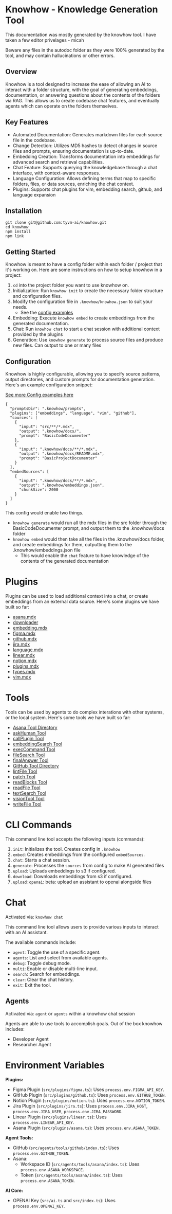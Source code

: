 # Knowhow - Knowledge Generation Tool
This documentation was mostly generated by the knowhow tool. I have taken a few editor privelages - micah

Beware any files in the autodoc folder as they were 100% generated by the tool, and may contain hallucinations or other errors.

## Overview

Knowhow is a tool designed to increase the ease of allowing an AI to interact with a folder structure, with the goal of generating embeddings, documentation, or answering questions about the contents of the folders via RAG. This allows us to create codebase chat features, and eventually agents which can operate on the folders themselves.

## Key Features

* Automated Documentation: Generates markdown files for each source file in the codebase.
* Change Detection: Utilizes MD5 hashes to detect changes in source files and prompts, ensuring documentation is up-to-date.
* Embedding Creation: Transforms documentation into embeddings for advanced search and retrieval capabilities.
* Chat Feature: Supports querying the knowledgebase through a chat interface, with context-aware responses.
* Language Configuration: Allows defining terms that map to specific folders, files, or data sources, enriching the chat context.
* Plugins: Supports chat plugins for vim, embedding search, github, and language expansion

## Installation
```
git clone git@github.com:tyvm-ai/knowhow.git
cd knowhow
npm install
npm link
```

## Getting Started

Knowhow is meant to have a config folder within each folder / project that it's working on. Here are some instructions on how to setup knowhow in a project:

1. `cd` into the project folder you want to use knowhow on.
2. Initialization: Run `knowhow init` to create the necessary folder structure and configuration files.
3. Modify the configuration file in `.knowhow/knowhow.json` to suit your needs.
    * See the [config examples](./CONFIG.md)
4. Embedding: Execute `knowhow embed` to create embeddings from the generated documentation.
5. Chat: Run `knowhow chat` to start a chat session with additional context provided by the plugins
6. Generation: Use `knowhow generate` to process source files and produce new files. Can output to one or many files

## Configuration

Knowhow is highly configurable, allowing you to specify source patterns, output directories, and custom prompts for documentation generation. Here's an example configuration snippet:

[See more Config examples here](./CONFIG.md)

    {
      "promptsDir": ".knowhow/prompts",
      "plugins": ["embeddings", "language", "vim", "github"],
      "sources": [
        {
          "input": "src/**/*.mdx",
          "output": ".knowhow/docs/",
          "prompt": "BasicCodeDocumenter"
        },
        {
          "input": ".knowhow/docs/**/*.mdx",
          "output": ".knowhow/docs/README.mdx",
          "prompt": "BasicProjectDocumenter"
        }
      ],
      "embedSources": [
        {
          "input": ".knowhow/docs/**/*.mdx",
          "output": ".knowhow/embeddings.json",
          "chunkSize": 2000
        }
      ]
    }

This config would enable two things.
- `knowhow generate` would run all the mdx files in the src folder through the BasicCodeDocumenter prompt, and output them to the .knowhow/docs folder
- `knowhow embed` would then take all the files in the .knowhow/docs folder, and create embeddings for them, outputting them to the .knowhow/embeddings.json file
    - This would enable the `chat` feature to have knowledge of the contents of the generated documentation


# Plugins
Plugins can be used to load additional context into a chat, or create embeddings from an external data source. Here's some plugins we have built so far:
- [asana.mdx](./autodoc/plugins/asana.mdx)
- [downloader](./autodoc/plugins/downloader)
- [embedding.mdx](./autodoc/plugins/embedding.mdx)
- [figma.mdx](./autodoc/plugins/figma.mdx)
- [github.mdx](./autodoc/plugins/github.mdx)
- [jira.mdx](./autodoc/plugins/jira.mdx)
- [language.mdx](./autodoc/plugins/language.mdx)
- [linear.mdx](./autodoc/plugins/linear.mdx)
- [notion.mdx](./autodoc/plugins/notion.mdx)
- [plugins.mdx](./autodoc/plugins/plugins.mdx)
- [types.mdx](./autodoc/plugins/types.mdx)
- [vim.mdx](./autodoc/plugins/vim.mdx)

# Tools
Tools can be used by agents to do complex interations with other systems, or the local system. Here's some tools we have built so far:
- [Asana Tool Directory](./autodoc/tools/asana)
- [askHuman Tool](./autodoc/tools/askHuman.mdx)
- [callPlugin Tool](./autodoc/tools/callPlugin.mdx)
- [embeddingSearch Tool](./autodoc/tools/embeddingSearch.mdx)
- [execCommand Tool](./autodoc/tools/execCommand.mdx)
- [fileSearch Tool](./autodoc/tools/fileSearch.mdx)
- [finalAnswer Tool](./autodoc/tools/finalAnswer.mdx)
- [GitHub Tool Directory](./autodoc/tools/github)
- [lintFile Tool](./autodoc/tools/lintFile.mdx)
- [patch Tool](./autodoc/tools/patch.mdx)
- [readBlocks Tool](./autodoc/tools/readBlocks.mdx)
- [readFile Tool](./autodoc/tools/readFile.mdx)
- [textSearch Tool](./autodoc/tools/textSearch.mdx)
- [visionTool Tool](./autodoc/tools/visionTool.mdx)
- [writeFile Tool](./autodoc/tools/writeFile.mdx)



# CLI Commands
This command line tool accepts the following inputs (commands):

1. `init`: Initializes the tool. Creates config in `.knowhow`
3. `embed`: Creates embeddings from the configured `embedSources`.
7. `chat`: Starts a chat session.
2. `generate`: Processes the `sources` from config to make AI generated files
4. `upload`: Uploads embeddings to s3 if configured.
5. `download`: Downloads embeddings from s3 if configured.
6. `upload:openai`: beta: upload an assistant to openai alongside files

# Chat
Activated via: `knowhow chat`

This command line tool allows users to provide various inputs to interact with an AI assistant.

The available commands include:
   - `agent`: Toggle the use of a specific agent.
   - `agents`: List and select from available agents.
   - `debug`: Toggle debug mode.
   - `multi`: Enable or disable multi-line input.
   - `search`: Search for embeddings.
   - `clear`: Clear the chat history.
   - `exit`: Exit the tool.

## Agents
Activated via: `agent` or `agents` within a knowhow chat session

Agents are able to use tools to accomplish goals. Out of the box knowhow includes:
- Developer Agent
- Researcher Agent

# Environment Variables
**Plugins:**
- Figma Plugin (`src/plugins/figma.ts`): Uses `process.env.FIGMA_API_KEY`.
- GitHub Plugin (`src/plugins/github.ts`): Uses `process.env.GITHUB_TOKEN`.
- Notion Plugin (`src/plugins/notion.ts`): Uses `process.env.NOTION_TOKEN`.
- Jira Plugin (`src/plugins/jira.ts`): Uses `process.env.JIRA_HOST`, `process.env.JIRA_USER`, `process.env.JIRA_PASSWORD`.
- Linear Plugin (`src/plugins/linear.ts`): Uses `process.env.LINEAR_API_KEY`.
- Asana Plugin (`src/plugins/asana.ts`): Uses `process.env.ASANA_TOKEN`.

**Agent Tools:**
- GitHub (`src/agents/tools/github/index.ts`): Uses `process.env.GITHUB_TOKEN`.
- Asana:
  - Workspace ID (`src/agents/tools/asana/index.ts`): Uses `process.env.ASANA_WORKSPACE`.
  - Token (`src/agents/tools/asana/index.ts`): Uses `process.env.ASANA_TOKEN`.

**AI Core:**
- OPENAI Key (`src/ai.ts` and `src/index.ts`): Uses `process.env.OPENAI_KEY`.

